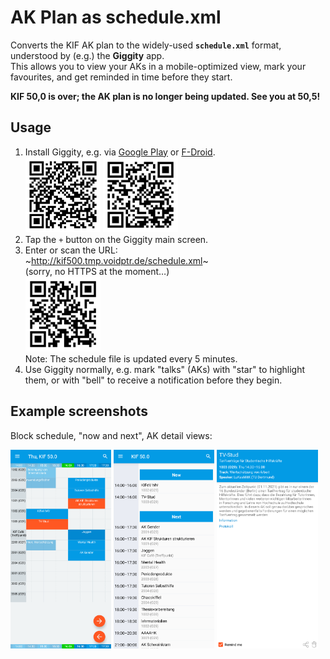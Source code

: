 AK Plan as schedule.xml
=======================

Converts the KIF AK plan to the widely-used **`schedule.xml`** format,
understood by (e.g.) the **Giggity** app.  
This allows you to view your AKs in a mobile-optimized view, mark your
favourites, and get reminded in time before they start.

**KIF 50,0 is over; the AK plan is no longer being updated. See you at 50,5!**

Usage
-----

1. Install Giggity, e.g. via [Google
   Play](https://play.google.com/store/apps/details?id=net.gaast.giggity) or
   [F-Droid](https://f-droid.org/de/packages/net.gaast.giggity/).  
   <img src="/img/qr-playstore.png" alt="Play Store link" width="25%"/>
   <img src="/img/qr-fdroid.png" alt="F-Droid link" width="25%"/>
2. Tap the `+` button on the Giggity main screen.
3. Enter or scan the URL:  
   ~http://kif500.tmp.voidptr.de/schedule.xml~  
   (sorry, no HTTPS at the moment…)  
   <img src="/img/qr-schedule.png" alt="Schedule file link" width="25%"/><br />
   Note: The schedule file is updated every 5 minutes.
4. Use Giggity normally, e.g. mark "talks" (AKs) with "star" to highlight them,
   or with "bell" to receive a notification before they begin.


Example screenshots
-------------------

Block schedule, "now and next", AK detail views:

<img src="/img/schedule.png" alt="Block schedule view of a KIF event in Giggity" width="32%"/> <img src="/img/nownext.png" alt="Now-and-next view of a KIF event in Giggity" width="32%"/> <img src="/img/detail.png" alt="Detail view of an AK in Giggity" width="32%"/>
